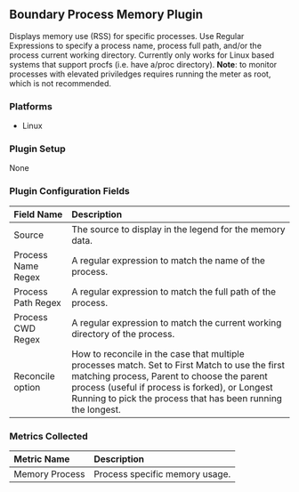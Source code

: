 Boundary Process Memory Plugin
------------------------------

Displays memory use (RSS) for specific processes. Use Regular Expressions to specify a process name, process full path, and/or the process current working directory. Currently only works for Linux based systems that support procfs (i.e. have a/proc directory). **Note**: to monitor processes with elevated priviledges requires running the meter as root, which is not recommended.

### Platforms
- Linux

### Plugin Setup

None

### Plugin Configuration Fields

|Field Name        |Description                                                                                                                                                                                                                                                    |
|:-----------------|:--------------------------------------------------------------------------------------------------------------------------------------------------------------------------------------------------------------------------------------------------------------|
|Source            |The source to display in the legend for the memory data.                                                                                                                                                                                                       |
|Process Name Regex|A regular expression to match the name of the process.                                                                                                                                                                                                         |
|Process Path Regex|A regular expression to match the full path of the process.                                                                                                                                                                                                    |
|Process CWD Regex |A regular expression to match the current working directory of the process.                                                                                                                                                                                    |
|Reconcile option  |How to reconcile in the case that multiple processes match.  Set to First Match to use the first matching process, Parent to choose the parent process (useful if process is forked), or Longest Running to pick the process that has been running the longest.|

### Metrics Collected

|Metric Name   |Description                   |
|:-------------|:-----------------------------|
|Memory Process|Process specific memory usage.|




